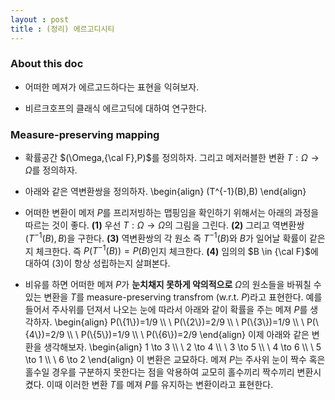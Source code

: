 ```yaml
---
layout : post 
title : (정리) 에르고디시티 
---
```


### About this doc

- 어떠한 메져가 에르고드하다는 표현을 익혀보자. 

- 비르크호프의 클래식 에르고딕에 대하여 연구한다.  

### Measure-preserving mapping 

- 확률공간 $(\Omega,{\cal F},P)$를 정의하자. 그리고 메저러블한 변환 $T:\Omega\to\Omega$를 정의하자.

- 아래와 같은 역변환쌍을 정의하자. 
\begin{align}
(T^{-1}(B),B)
\end{align}

- 어떠한 변환이 메저 $P$를 프리저빙하는 맵핑임을 확인하기 위해서는 아래의 과정을 따르는 것이 좋다. **(1)** 우선 $T:\Omega\to\Omega$의 그림을 그린다. **(2)** 그리고 역변환쌍 $(T^{-1}(B),B)$을 구한다. **(3)** 역변환쌍의 각 원소 즉 $T^{-1}(B)$와 $B$가 일어날 확률이 같은지 체크한다. 즉 $P(T^{-1}(B))=P(B)$인지 체크한다. **(4)** 임의의 $B \in {\cal F}$에 대하여 (3)이 항상 성립하는지 살펴본다. 

- 비유를 하면 어떠한 메져 $P$가 **눈치채지 못하게 악의적으로** $\Omega$의 원소들을 바꿔칠 수 있는 변환을 $T$를 measure-preserving transfrom (w.r.t. $P$)라고 표현한다. 예를 들어서 주사위를 던져서 나오는 눈에 따라서 아래와 같이 확률을 주는 메져 $P$를 생각하자. 
\begin{align}
P(\\{1\\})=1/9 \\\\ \\
P(\\{2\\})=2/9 \\\\ \\
P(\\{3\\})=1/9 \\\\ \\
P(\\{4\\})=2/9 \\\\ \\
P(\\{5\\})=1/9 \\\\ \\
P(\\{6\\})=2/9 
\end{align}
이제 아래와 같은 변환을 생각해보자. 
\begin{align}
1 \to 3 \\\\ \\
2 \to 4 \\\\ \\
3 \to 5 \\\\ \\
4 \to 6 \\\\ \\
5 \to 1 \\\\ \\
6 \to 2
\end{align}
이 변환은 교묘하다. 메져 $P$는 주사위 눈이 짝수 혹은 홀수일 경우를 구분하지 못한다는 점을 악용하여 교모히 홀수끼리 짝수끼리 변환시켰다. 이때 이러한 변환 $T$를 메져 $P$를 유지하는 변환이라고 표현한다. 